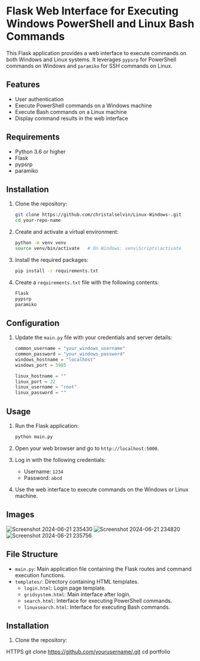 # Flask Web Interface for Executing Windows PowerShell and Linux Bash Commands

This Flask application provides a web interface to execute commands on both Windows and Linux systems. It leverages `pypsrp` for PowerShell commands on Windows and `paramiko` for SSH commands on Linux.

## Features

- User authentication
- Execute PowerShell commands on a Windows machine
- Execute Bash commands on a Linux machine
- Display command results in the web interface

## Requirements

- Python 3.6 or higher
- Flask
- pypsrp
- paramiko

## Installation

1. Clone the repository:
    ```sh
    git clone https://github.com/christalselvin/Linux-Windows-.git
    cd your-repo-name
    ```

2. Create and activate a virtual environment:
    ```sh
    python -m venv venv
    source venv/bin/activate   # On Windows: venv\Scripts\activate
    ```

3. Install the required packages:
    ```sh
    pip install -r requirements.txt
    ```

4. Create a `requirements.txt` file with the following contents:
    ```sh
    Flask
    pypsrp
    paramiko
    ```

## Configuration

1. Update the `main.py` file with your credentials and server details:
    ```python
    common_username = "your_windows_username"
    common_password = "your_windows_password"
    windows_hostname = "localhost"
    windows_port = 5985

    linux_hostname = ""
    linux_port = 22
    linux_username = "root"
    linux_password = ""
    ```

## Usage

1. Run the Flask application:
    ```sh
    python main.py
    ```

2. Open your web browser and go to `http://localhost:5000`.

3. Log in with the following credentials:
    - Username: `1234`
    - Password: `abcd`

4. Use the web interface to execute commands on the Windows or Linux machine.

## Images 
![Screenshot 2024-06-21 235430](https://github.com/christalselvin/Linux-Windows-/assets/127867279/cf62bd29-3aab-4a61-9644-939c64465d34)
![Screenshot 2024-06-21 234820](https://github.com/christalselvin/Linux-Windows-/assets/127867279/f5998d03-86af-4b2f-843e-40d67d483c65)
![Screenshot 2024-06-21 235756](https://github.com/christalselvin/Linux-Windows-/assets/127867279/f95a374f-0a1c-4ff0-996c-8652437aa695)

## File Structure

- `main.py`: Main application file containing the Flask routes and command execution functions.
- `templates/`: Directory containing HTML templates.
  - `login.html`: Login page template.
  - `gridsystem.html`: Main interface after login.
  - `search.html`: Interface for executing PowerShell commands.
  - `linuxsearch.html`: Interface for executing Bash commands.

## Installation

1. Clone the repository:
   
HTTPS
   git clone https://github.com/yourusername/.git
   cd portfolio


